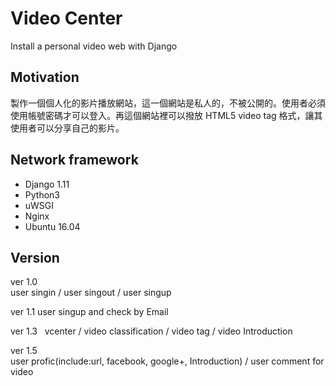 # Video Center
Install a personal video web with Django

## Motivation
製作一個個人化的影片播放網站，這一個網站是私人的，不被公開的。使用者必須使用帳號密碼才可以登入。再這個網站裡可以撥放 HTML5 video tag 格式，讓其使用者可以分享自己的影片。

## Network framework
* Django 1.11
* Python3
* uWSGI
* Nginx
* Ubuntu 16.04

## Version
ver 1.0  
user singin / user singout / user singup  

ver 1.1
user singup and check by Email

ver 1.3  
vcenter / video classification / video tag / video Introduction  

ver 1.5  
user profic(include:url, facebook, google+, Introduction) / user comment for video
